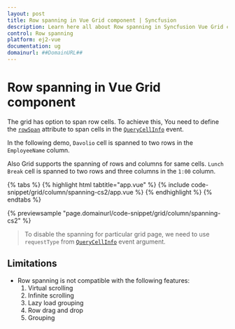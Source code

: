 ```yaml
---
layout: post
title: Row spanning in Vue Grid component | Syncfusion
description: Learn here all about Row spanning in Syncfusion Vue Grid component of Syncfusion Essential JS 2 and more.
control: Row spanning 
platform: ej2-vue
documentation: ug
domainurl: ##DomainURL##
---
```


# Row spanning in Vue Grid component

The grid has option to span row cells. To achieve this, You need to define the [`rowSpan`](https://ej2.syncfusion.com/vue/documentation/api/grid/queryCellInfoEventArgs/#rowspan) attribute to span cells in the [`QueryCellInfo`](https://ej2.syncfusion.com/vue/documentation/api/grid/queryCellInfoEventArgs/) event.

In the following demo, `Davolio` cell is spanned to two rows in the `EmployeeName` column.

Also Grid supports the spanning of rows and columns for same cells. `Lunch Break` cell is spanned to two rows and three columns in the `1:00` column.

{% tabs %}
{% highlight html tabtitle="app.vue" %}
{% include code-snippet/grid/column/spanning-cs2/app.vue %}
{% endhighlight %}
{% endtabs %}
        
{% previewsample "page.domainurl/code-snippet/grid/column/spanning-cs2" %}

> To disable the spanning for particular grid page, we need to use `requestType` from [`QueryCellInfo`](https://ej2.syncfusion.com/vue/documentation/api/grid/queryCellInfoEventArgs/) event argument.

## Limitations

* Row spanning is not compatible with the following features:
    1. Virtual scrolling
    2. Infinite scrolling
    3. Lazy load grouping
    4. Row drag and drop
    5. Grouping